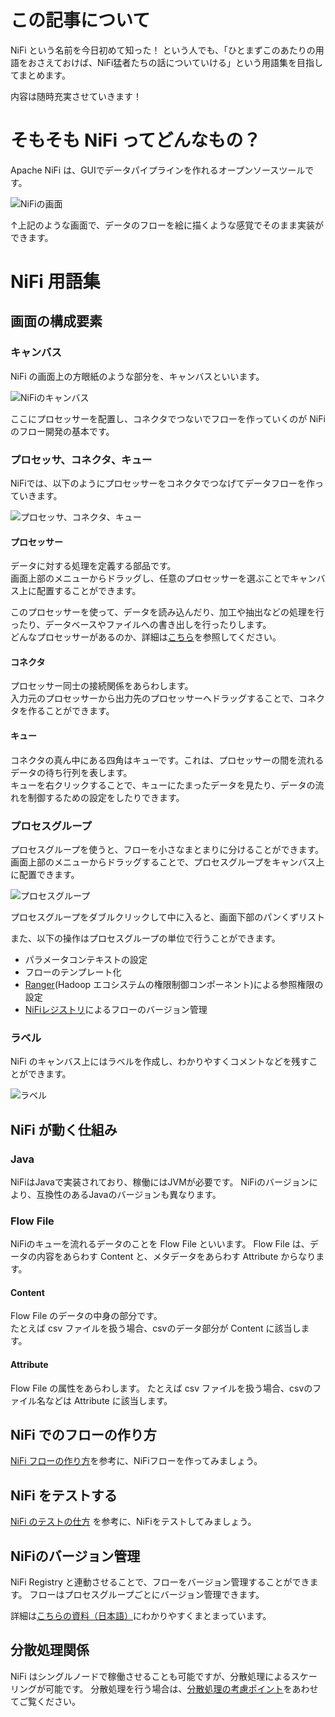 # この記事について

NiFi という名前を今日初めて知った！ という人でも、「ひとまずこのあたりの用語をおさえておけば、NiFi猛者たちの話についていける」という用語集を目指してまとめます。

内容は随時充実させていきます！

# そもそも NiFi ってどんなもの？

Apache NiFi は、GUIでデータパイプラインを作れるオープンソースツールです。

![NiFiの画面](img/NiFi_overview.png)

↑上記のような画面で、データのフローを絵に描くような感覚でそのまま実装ができます。

# NiFi 用語集

## 画面の構成要素

### キャンバス

NiFi の画面上の方眼紙のような部分を、キャンバスといいます。

![NiFiのキャンバス](img/canvas.png)

ここにプロセッサーを配置し、コネクタでつないでフローを作っていくのが NiFi のフロー開発の基本です。

### プロセッサ、コネクタ、キュー

NiFiでは、以下のようにプロセッサーをコネクタでつなげてデータフローを作っていきます。

![プロセッサ、コネクタ、キュー](img/Processor_Connector_Queue.png)


#### プロセッサー

データに対する処理を定義する部品です。  
画面上部のメニューからドラッグし、任意のプロセッサーを選ぶことでキャンバス上に配置することができます。  

このプロセッサーを使って、データを読み込んだり、加工や抽出などの処理を行ったり、データベースやファイルへの書き出しを行ったりします。  
どんなプロセッサーがあるのか、詳細は[こちら](01_create_nifi_flow/processors.md)を参照してください。

#### コネクタ

プロセッサー同士の接続関係をあらわします。  
入力元のプロセッサーから出力先のプロセッサーへドラッグすることで、コネクタを作ることができます。

#### キュー

コネクタの真ん中にある四角はキューです。これは、プロセッサーの間を流れるデータの待ち行列を表します。  
キューを右クリックすることで、キューにたまったデータを見たり、データの流れを制御するための設定をしたりできます。

### プロセスグループ

プロセスグループを使うと、フローを小さなまとまりに分けることができます。  
画面上部のメニューからドラッグすることで、プロセスグループをキャンバス上に配置できます。

![プロセスグループ](img/ProcessGroup001.png)

プロセスグループをダブルクリックして中に入ると、画面下部のパンくずリスト

また、以下の操作はプロセスグループの単位で行うことができます。

- パラメータコンテキストの設定
- フローのテンプレート化
- [Ranger](https://ranger.apache.org/)(Hadoop エコシステムの権限制御コンポーネント)による参照権限の設定
- [NiFiレジストリ](https://nifi.apache.org/docs/nifi-registry-docs/)によるフローのバージョン管理

### ラベル

NiFi のキャンバス上にはラベルを作成し、わかりやすくコメントなどを残すことができます。

![ラベル](img/Label.png)

## NiFi が動く仕組み

### Java

NiFiはJavaで実装されており、稼働にはJVMが必要です。
NiFiのバージョンにより、互換性のあるJavaのバージョンも異なります。

### Flow File

NiFiのキューを流れるデータのことを Flow File といいます。
Flow File は、データの内容をあらわす Content と、メタデータをあらわす Attribute からなります。

#### Content

Flow File のデータの中身の部分です。  
たとえば csv ファイルを扱う場合、csvのデータ部分が Content に該当します。

#### Attribute

Flow File の属性をあらわします。
たとえば csv ファイルを扱う場合、csvのファイル名などは Attribute に該当します。

## NiFi でのフローの作り方

[NiFi フローの作り方](01_create_nifi_flow/create_nifi.md)を参考に、NiFiフローを作ってみましょう。

## NiFi をテストする

[NiFi のテストの仕方](02_test_nifi/run_nifi.md) を参考に、NiFiをテストしてみましょう。

## NiFiのバージョン管理

NiFi Registry と連動させることで、フローをバージョン管理することができます。
フローはプロセスグループごとにバージョン管理できます。

詳細は[こちらの資料（日本語）](https://speakerdeck.com/iqbocchi/nifihuronobaziyonguan-li)にわかりやすくまとまっています。

## 分散処理関係

NiFi はシングルノードで稼働させることも可能ですが、分散処理によるスケーリングが可能です。
分散処理を行う場合は、[分散処理の考慮ポイント](03_destributed_processing/destributed_processing.md)をあわせてご覧ください。

